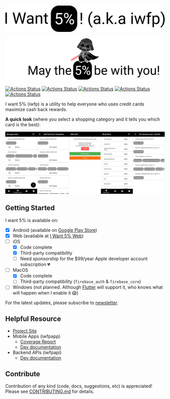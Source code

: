 ![I want 5%! (a.k.a iwfp)](./assets/readme_banner.png)

![may the 5% be with you](./assets/footer.png)

[![Actions Status](https://github.com/tianhaoz95/iwfp/workflows/package%20apps/badge.svg)](https://github.com/tianhaoz95/iwfp/actions)
[![Actions Status](https://github.com/tianhaoz95/iwfp/workflows/release-docs/badge.svg)](https://github.com/tianhaoz95/iwfp/actions)
[![Actions Status](https://github.com/tianhaoz95/iwfp/workflows/release%20iwfpapi/badge.svg)](https://github.com/tianhaoz95/iwfp/actions)
[![Actions Status](https://github.com/tianhaoz95/iwfp/workflows/release%20iwfpapp%20android/badge.svg)](https://github.com/tianhaoz95/iwfp/actions)
[![Actions Status](https://github.com/tianhaoz95/iwfp/workflows/release%20iwfpapp%20web/badge.svg)](https://github.com/tianhaoz95/iwfp/actions)

I want 5% (iwfp) is a utility to help everyone who uses credit cards maximize cash back rewards.

**A quick look** (where you select a shopping category and it tells you which card is the best):

![App Screenshots](./assets/app_screenshots.png)

## Getting Started

I want 5% is available on:
- [x] Android (available on [Google Play Store](https://play.google.com/store/apps/details?id=com.jacksonz.iwfpapp&hl=en_US))
- [x] Web (available at [I Want 5% Web](https://iwfpapp.web.app))
- [ ] iOS
  - [x] Code complete
  - [x] Third-party compatibility
  - [ ] Need sponsorship for the $99/year Apple developer account subscription :broken_heart:
- [ ] MacOS
  - [x] Code complete
  - [ ] Third-party compatibility (`firebase_auth` & `firebase_core`)
- [ ] Windows (not planned. Although [Flutter](https://flutter.dev/) will support it, who knows what will happen when I enable it :scream:)

For the latest updates, please subscribe to [newsletter](https://jacksonz.substack.com).

## Helpful Resource

* [Project Site](https://iwfp.github.io/iwfp-home/)
* Mobile Apps (iwfpapp)
  * [Coverage Report](https://iwfp.github.io/iwfpapp-coverage-report/)
  * [Dev documentation](https://iwfp.github.io/iwfpapp-doc/)
* Backend APIs (iwfpapi)
  * [Dev documentation](https://iwfp.github.io/iwfpapi-doc/)

## Contribute

Contribution of any kind (code, docs, suggestions, etc) is appreciated! Please see [CONTRIBUTING.md](./CONTRIBUTING.md) for details.